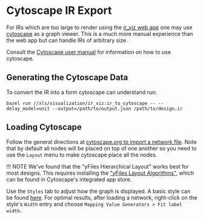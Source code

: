 # Cytoscape IR Export

For IRs which are too large to render using the
[ir_viz web app](ir_visualization.md) one may use
[cytoscape](https://cytoscape.org) as a graph viewer. This is a much more manual
experience than the web app but can handle IRs of arbitrary size.

Consult the
[Cytoscape user manual](https://manual.cytoscape.org/en/stable/Introduction.html)
for information on how to use cytoscape.

## Generating the Cytoscape Data

To convert the IR into a form cytoscape can understand run:

```shell
bazel run //xls/visualization/ir_viz:ir_to_cytoscape -- --delay_model=unit --output=/path/to/output.json /path/to/design.ir
```

## Loading Cytoscape

Follow the general directions at
[cytoscape.org to import a network file](https://manual.cytoscape.org/en/stable/Creating_Networks.html#import-fixed-format-network-files).
Note that by default all nodes will be placed on top of one another so you need
to use the `Layout` menu to make cytoscape place all the nodes.

!!! NOTE
    We've found that the "yFiles Hierarchical Layout" works best for most
    designs. This requires installing the
    ["yFiles Layout Algorithms"](https://apps.cytoscape.org/apps/yfileslayoutalgorithms),
    which can be found in Cytoscape's integrated app store.

Use the `Styles` tab to adjust how the graph is displayed. A basic style can be
found
[here](https://github.com/google/xls/raw/main/docs_src/cytoscape-ir-style.xml).
For optimal results, after loading a network, right-click on the style's `Width`
entry and choose `Mapping Value Generators > Fit label width`.

